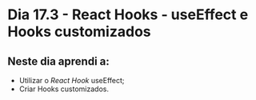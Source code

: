 # Dia 17.3 - React Hooks - useEffect e Hooks customizados

## Neste dia aprendi a:

- Utilizar o _React Hook_ useEffect;
- Criar Hooks customizados.
